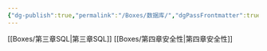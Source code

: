 ```yaml
---
{"dg-publish":true,"permalink":"/Boxes/数据库/","dgPassFrontmatter":true,"created":"2025-04-18T16:10:40.843+08:00","updated":"2025-05-19T11:25:47.928+08:00"}
---
```




[[Boxes/第三章SQL\|第三章SQL]]
[[Boxes/第四章安全性\|第四章安全性]]